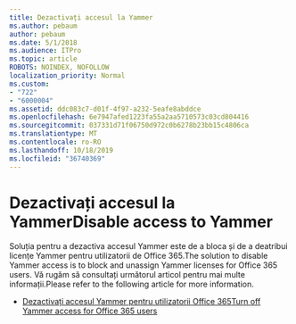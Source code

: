 ```yaml
---
title: Dezactivați accesul la Yammer
ms.author: pebaum
author: pebaum
ms.date: 5/1/2018
ms.audience: ITPro
ms.topic: article
ROBOTS: NOINDEX, NOFOLLOW
localization_priority: Normal
ms.custom:
- "722"
- "6000004"
ms.assetid: ddc083c7-d01f-4f97-a232-5eafe8abddce
ms.openlocfilehash: 6e7947afed1223fa55a2aa5710573c03cd804416
ms.sourcegitcommit: 037331d71f06750d972c0b6278b23bb15c4806ca
ms.translationtype: MT
ms.contentlocale: ro-RO
ms.lasthandoff: 10/18/2019
ms.locfileid: "36740369"
---
```

# <a name="disable-access-to-yammer"></a><span data-ttu-id="f07c4-102">Dezactivați accesul la Yammer</span><span class="sxs-lookup"><span data-stu-id="f07c4-102">Disable access to Yammer</span></span>

<span data-ttu-id="f07c4-103">Soluția pentru a dezactiva accesul Yammer este de a bloca și de a deatribui licențe Yammer pentru utilizatorii de Office 365.</span><span class="sxs-lookup"><span data-stu-id="f07c4-103">The solution to disable Yammer access is to block and unassign Yammer licenses for Office 365 users.</span></span> <span data-ttu-id="f07c4-104">Vă rugăm să consultați următorul articol pentru mai multe informații.</span><span class="sxs-lookup"><span data-stu-id="f07c4-104">Please refer to the following article for more information.</span></span>
  
- [<span data-ttu-id="f07c4-105">Dezactivați accesul Yammer pentru utilizatorii Office 365</span><span class="sxs-lookup"><span data-stu-id="f07c4-105">Turn off Yammer access for Office 365 users</span></span>](https://docs.microsoft.com/yammer/manage-yammer-users/turn-off-user-access)
